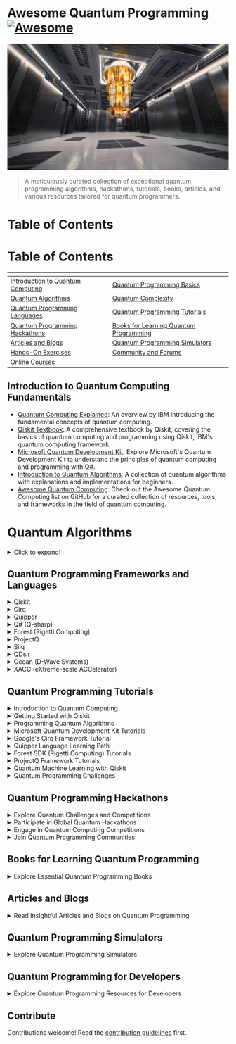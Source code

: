 # Awesome Quantum Programming[![Awesome](https://awesome.re/badge.svg)](https://awesome.re)

![Quantum Programming](quantum_programming.png)

> A meticulously curated collection of exceptional quantum programming algorithms, hackathons, tutorials, books, articles, and various resources tailored for quantum programmers.

# Table of Contents

# Table of Contents
| <!-- -->                                 | <!-- -->                                             |
| ---------------------------------------- | ---------------------------------------------------- |
| [Introduction to Quantum Computing](#introduction-to-quantum-computing) | [Quantum Programming Basics](#quantum-programming-basics) |
| [Quantum Algorithms](#quantum-algorithms) | [Quantum Complexity](#quantum-complexity) |
| [Quantum Programming Languages](#quantum-programming-languages) | [Quantum Programming Tutorials](#quantum-programming-tutorials) |
| [Quantum Programming Hackathons](#quantum-programming-hackathons) | [Books for Learning Quantum Programming](#books-for-learning-quantum-programming) |
| [Articles and Blogs](#articles-and-blogs) | [Quantum Programming Simulators](#quantum-programming-simulators) |
| [Hands-On Exercises](#hands-on-exercises) | [Community and Forums](#community-and-forums) |
| [Online Courses](#online-courses) | 

## Introduction to Quantum Computing Fundamentals

- [Quantum Computing Explained](https://www.ibm.com/quantum-computing/learn/what-is-quantum-computing/): An overview by IBM introducing the fundamental concepts of quantum computing.
- [Qiskit Textbook](https://qiskit.org/textbook/preface.html): A comprehensive textbook by Qiskit, covering the basics of quantum computing and programming using Qiskit, IBM's quantum computing framework.
- [Microsoft Quantum Development Kit](https://learn.microsoft.com/en-us/azure/quantum/): Explore Microsoft's Quantum Development Kit to understand the principles of quantum computing and programming with Q#.
- [Introduction to Quantum Algorithms](https://quantumalgorithmzoo.org/): A collection of quantum algorithms with explanations and implementations for beginners.
- [Awesome Quantum Computing](https://github.com/sindresorhus/awesome-quantum-computing): Check out the Awesome Quantum Computing list on GitHub for a curated collection of resources, tools, and frameworks in the field of quantum computing.

# Quantum Algorithms
<details>
<summary>Click to expand!</summary>

## Overview
- [Quantum Algorithms Overview](https://en.wikipedia.org/wiki/Quantum_algorithm): A comprehensive introduction to quantum algorithms, covering fundamental concepts and their applications.

## Search Algorithms
- [Grover's Algorithm](https://en.wikipedia.org/wiki/Grover%27s_algorithm): Learn about Grover's algorithm, a quantum algorithm for unstructured search that provides a quadratic speedup over classical algorithms.

## Factorization
- [Shor's Algorithm](https://en.wikipedia.org/wiki/Shor%27s_algorithm): Explore Shor's algorithm, a groundbreaking quantum algorithm that efficiently factors large numbers, posing a threat to classical public-key cryptography.

## Quantum Fourier Transform
- [Quantum Fourier Transform](https://en.wikipedia.org/wiki/Quantum_Fourier_transform): Understand the Quantum Fourier Transform, a key component in many quantum algorithms, including Shor's algorithm.

## Variational Quantum Algorithms
- [Variational Quantum Algorithms](https://en.wikipedia.org/wiki/Variational_quantum_algorithm): Delve into variational quantum algorithms, a class of algorithms that use quantum computers to optimize a parameterized quantum circuit for specific tasks.

## Machine Learning
- [Quantum Machine Learning](https://en.wikipedia.org/wiki/Quantum_machine_learning): Explore the intersection of quantum computing and machine learning, including algorithms that leverage quantum parallelism to enhance computational efficiency.

## Quantum Walks
- [Quantum Walks](https://en.wikipedia.org/wiki/Quantum_walk): Learn about quantum walks, a quantum analog to classical random walks, with applications in algorithm design and quantum information processing.

## Adiabatic Quantum Computing
- [Adiabatic Quantum Computing](https://en.wikipedia.org/wiki/Adiabatic_quantum_computation): Understand adiabatic quantum computing, an alternative approach to quantum computation based on the adiabatic theorem.

## Combinatorial Optimization
- [Quantum Approximate Optimization Algorithm (QAOA)](https://en.wikipedia.org/wiki/Quantum_approximate_optimization_algorithm): Explore QAOA, a quantum algorithm designed for combinatorial optimization problems, with applications in various fields.

## Quantum Complexity
- [BQP Complexity Class](https://en.wikipedia.org/wiki/BQP): Learn about the Bounded-error Quantum Polynomial time (BQP) complexity class, which characterizes problems efficiently solvable by a quantum computer.

</details>

## Quantum Programming Frameworks and Languages

<details>
<summary>Qiskit</summary>

- Developed by [IBM](http://www.research.ibm.com/ibm-q/).
- Open-source and widely used.
- Comprehensive suite for quantum computing.
</details>

<details>
<summary>Cirq</summary>

- Developed by [Google](https://quantumai.google/cirq).
- Targets NISQ (Noisy Intermediate-Scale Quantum) devices.
- Focuses on defining and simulating quantum circuits.
</details>

<details>
<summary>Quipper</summary>

- Developed by [Microsoft Research and the University of Oxford](https://www.maths.ox.ac.uk/groups/computational-foundations-computer-science/quantum-computing).
- High-level quantum programming language.
- Emphasizes a functional programming approach.
</details>

<details>
<summary>Q# (Q-sharp)</summary>

- Developed by [Microsoft](https://learn.microsoft.com/en-us/azure/quantum/).
- Part of the Quantum Development Kit.
- Integrates with Visual Studio.
</details>

<details>
<summary>Forest (Rigetti Computing)</summary>

- Includes Quil (Quantum Instruction Language).
- Open-source and part of the [Forest SDK](https://www.rigetti.com/forest).
</details>

<details>
<summary>ProjectQ</summary>

- Open-source framework.
- Enables quantum programming using high-level Python syntax.
- Aims to support various quantum hardware architectures.
</details>

<details>
<summary>Silq</summary>

- Developed by [ETH Zurich](https://silq.ethz.ch/).
- Focuses on improving expressiveness and safety.
- Introduces high-level abstractions.
</details>

<details>
<summary>QDslr</summary>

- Quantum Domain-Specific Language for Rigetti quantum processors.
- Designed to simplify quantum program development.
- Aims to make quantum computing more accessible.
</details>

<details>
<summary>Ocean (D-Wave Systems)</summary>

- Provides tools for quantum annealing.
- D-Wave's quantum processing unit (QPU) is accessed through [Ocean](https://docs.ocean.dwavesys.com/).
</details>

<details>
<summary>XACC (eXtreme-scale ACCelerator)</summary>

- Quantum programming framework.
- Supports various quantum and classical accelerators.
- Aims to provide a hardware-agnostic approach.
</details>

## Quantum Programming Tutorials

<details>
<summary>Introduction to Quantum Computing</summary>

- [Quantum Computing Basics](https://www.ibm.com/quantum-computing/learn/what-is-quantum-computing/)
- [Understanding Qubits and Quantum Gates](https://www.quantum-inspire.com/kbase/qubit-technology/)
- [Quantum Superposition and Entanglement](https://www.scientificamerican.com/article/quantum-superposition-and-entanglement/)
</details>

<details>
<summary>Getting Started with Qiskit</summary>

- [Qiskit Installation Guide](https://qiskit.org/documentation/install.html)
- [Creating Your First Quantum Circuit](https://qiskit.org/documentation/tutorials/circuits/1_getting_started_with_qiskit.html)
- [Simulating Quantum Circuits with Qiskit](https://qiskit.org/documentation/tutorials/circuits/3_simulator_backends.html)
</details>

<details>
<summary>Programming Quantum Algorithms</summary>

- [Implementing Grover's Algorithm](https://quantum-computing.ibm.com/docs/guide/q-algos/grover)
- [Shor's Algorithm and Quantum Factorization](https://www.scottaaronson.com/blog/?p=208)
- [Quantum Machine Learning Basics](https://www.cs.umd.edu/class/fall2020/cmsc657/projects/group_5.pdf)
</details>

<details>
<summary>Microsoft Quantum Development Kit Tutorials</summary>

- [Introduction to Q# Programming](https://learn.microsoft.com/en-us/azure/quantum/quickstarts/1-install-command-line?tabs=tabid-vscode)
- [Quantum Teleportation and Quantum Error Correction](https://learn.microsoft.com/en-us/samples/ms-quantum/samples/)
- [Using Quantum Machine Learning Libraries in Q#](https://learn.microsoft.com/en-us/azure/quantum/optimization)
</details>

<details>
<summary>Google's Cirq Framework Tutorial</summary>

- [Building Quantum Circuits with Cirq](https://quantumai.google/cirq/tutorials)
- [Optimizing Quantum Algorithms for NISQ Devices](https://quantumai.google/cirq/tutorials/educators/nisq-algorithms)
- [Simulating Noisy Intermediate-Scale Quantum (NISQ) Circuits](https://quantumai.google/cirq/simulators)
</details>

<details>
<summary>Quipper Language Learning Path</summary>

- [Introduction to Quipper Programming](https://www.mathstat.dal.ca/~selinger/quipper/)
- [Functional Quantum Programming Concepts](https://www.youtube.com/watch?v=RX1FV_hXw_8)
- [Using Quipper for Quantum Circuit Design](https://arxiv.org/abs/1304.5485)
</details>

<details>
<summary>Forest SDK (Rigetti Computing) Tutorials</summary>

- [Programming Quantum Computers with Quil](https://pyquil-docs.rigetti.com/en/stable/start.html)
- [Hybrid Quantum-Classical Computing with Forest](https://pyquil-docs.rigetti.com/en/stable/wavefunction_simulator.html)
- [Accessing Quantum Cloud Services with Forest](https://www.rigetti.com/forest)
</details>

<details>
<summary>ProjectQ Framework Tutorials</summary>

- [Quantum Programming in Python with ProjectQ](https://projectq.readthedocs.io/en/latest/tutorials.html)
- [High-Level Quantum Abstractions in ProjectQ](https://projectq.readthedocs.io/en/latest/projects/high-level-abstractions.html)
- [Running Quantum Programs on Different Architectures](https://projectq.readthedocs.io/en/latest/projects/architectures.html)
</details>

<details>
<summary>Quantum Machine Learning with Qiskit</summary>

- [Introduction to Quantum Machine Learning](https://qiskit.org/textbook/ch-machine-learning/machine-learning-qiskit-p1.html)
- [Implementing Quantum Neural Networks](https://qiskit.org/textbook/ch-machine-learning/machine-learning-qiskit-p2.html)
- [Quantum Support Vector Machines with Qiskit](https://qiskit.org/textbook/ch-machine-learning/machine-learning-qiskit-p4.html)
</details>

<details>
<summary>Quantum Programming Challenges</summary>

- [Solving Quantum Coding Challenges](https://www.hackerrank.com/domains/tutorials/10-days-of-javascript)
- [Participating in Quantum Hackathons](https://qhack.ai/)
- [Contributing to Open-Source Quantum Projects](https://github.com/topics/quantum-computing)
</details>


## Quantum Programming Hackathons

<details>
<summary>Explore Quantum Challenges and Competitions</summary>

- [IBM Quantum Challenge](https://www.ibm.com/quantum-computing/challenge)
- [Qiskit Hackathon](https://qiskit.org/events/)
- [Microsoft Quantum Challenge](https://learn.microsoft.com/en-us/azure/quantum/quantum-challenge-2022)
</details>

<details>
<summary>Participate in Global Quantum Hackathons</summary>

- [QHack](https://qhack.ai/)
- [Rigetti Quantum Computing Hackathon](https://www.rigetti.com/hackathon)
- [Quantum Open Source Foundation (QOSF) Mentorship Program](https://www.qosf.org/)
</details>

<details>
<summary>Engage in Quantum Computing Competitions</summary>

- [Google Quantum Spring Symposium](https://quantumai.googleblog.com/2022/03/recap-of-google-quantum-spring.html)
- [Quantum Software Challenges](https://www.cioe.cn/en)
- [Quantum Development Challenges on HackerRank](https://www.hackerrank.com/domains/tutorials/10-days-of-javascript)
</details>

<details>
<summary>Join Quantum Programming Communities</summary>

- [Quantum Open Source Foundation (QOSF) Community](https://qosf.org/community/)
- [Quantum Computing Stack Exchange](https://quantum.stackexchange.com/)
- [Qiskit Community Forum](https://quantumcomputing.stackexchange.com/)
</details>


## Books for Learning Quantum Programming

<details>
<summary>Explore Essential Quantum Programming Books</summary>

1. [Quantum Computation and Quantum Information](https://www.amazon.com/Quantum-Computation-Information-Anniversary-Edition/dp/1107002176) by Michael A. Nielsen and Isaac L. Chuang
2. [Quantum Computing: A Gentle Introduction](https://www.amazon.com/Quantum-Computing-Gentle-Introduction/dp/0262539530) by Eleanor G. Rieffel and Wolfgang H. Polak
3. [Programming Quantum Computers: Essential Algorithms and Code Samples](https://www.amazon.com/Programming-Quantum-Computers-Essential-Algorithms/dp/1492039683) by Eric R. Johnston, Nic Harrigan, and Mercedes Gimeno-Segovia
4. [Quantum Computing for Computer Scientists](https://www.amazon.com/Quantum-Computing-Computer-Scientists-Yanofsky/dp/0521879965) by Noson S. Yanofsky and Mirco A. Mannucci
5. [Learn Quantum Computing with Python and Q#](https://www.amazon.com/Learn-Quantum-Computing-Python-Q/dp/1484273285) by Sarah C. Kaiser and Chris Granade
</details>

## Articles and Blogs

<details>
<summary>Read Insightful Articles and Blogs on Quantum Programming</summary>

1. [Quantum Programming: Getting Started with the Basics](https://www.ibm.com/cloud/learn/quantum-programming-basics)
2. [The Quantum Quest: Top Blogs on Quantum Computing](https://medium.com/swlh/the-quantum-quest-top-blogs-on-quantum-computing-5f67da163fa3)
3. [Microsoft Quantum Blog](https://www.microsoft.com/en-us/quantum/blog/)
4. [Qiskit Blog](https://www.ibm.com/cloud/learn/quantum-programming-basics)
5. [Quantum Computing Report](https://quantumcomputingreport.com/)
</details>

## Quantum Programming Simulators

<details>
<summary>Explore Quantum Programming Simulators</summary>

1. [IBM Quantum Experience](https://www.ibm.com/quantum-computing/)
2. [Microsoft Quantum Development Kit](https://www.microsoft.com/en-us/quantum/development-kit)
3. [Qiskit](https://qiskit.org/)
4. [Rigetti Forest](https://rigetti.com/forest)
5. [Google Cirq](https://quantumai.google/cirq)
</details>

## Quantum Programming for Developers

<details>
<summary>Explore Quantum Programming Resources for Developers</summary>

### Hands-On Exercises

1. [IBM Quantum Experience - Programming Exercises](https://www.ibm.com/quantum-computing/)
2. [Microsoft Quantum Katas](https://learn.microsoft.com/en-us/azure/quantum/)
3. [Qiskit Tutorials](https://qiskit.org/documentation/tutorials/)

### Community and Forums

1. [Quantum Computing Stack Exchange](https://quantum.stackexchange.com/)
2. [IBM Quantum Community](https://quantum-computing.ibm.com/docs/collaborative/)
3. [Qiskit Community](https://qiskit.org/community)

### Online Courses

1. [edX - Quantum Machine Learning](https://www.edx.org/professional-certificate/quantum-machine-learning)
2. [Coursera - Quantum Computing for Developers](https://www.coursera.org/learn/quantum-computing-for-developers)
3. [Udacity - Introduction to Quantum Computing](https://www.udacity.com/course/intro-to-quantum-computing--nd220)
</details>

## Contribute

Contributions welcome! Read the [contribution guidelines](contributing.md) first.
